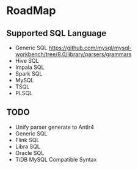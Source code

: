 # RoadMap

## Supported SQL Language

- Generic SQL
    <https://github.com/mysql/mysql-workbench/tree/8.0/library/parsers/grammars>
- Hive SQL
- Impala SQL
- Spark SQL
- MySQL
- TSQL
- PLSQL

## TODO

- Unify parser generate to Antlr4
- Generic SQL
- Flink SQL
- Libra SQL
- Oracle SQL
- TiDB
    MySQL Compatible Syntax
